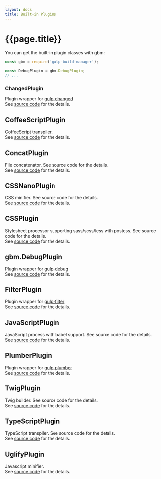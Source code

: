 ```yaml
---
layout: docs
title: Built-in Plugins
---
```


# {{page.title}}
You can get the built-in plugin classes with gbm:
```javascript
const gbm = require('gulp-build-manager');

const DebugPlugin = gbm.DebugPlugin;
// ...
```

### ChangedPlugin
Plugin wrapper for [gulp-changed](https://github.com/sindresorhus/gulp-changed)<br>
See [source code]({{site.repo}}/src/plugins/ChangedPlugin.js) for the details.

## CoffeeScriptPlugin
CoffeeScript transpiler.<br>
See [source code]({{site.repo}}/src/plugins/CoffeeScriptPlugin.js) for the details.

## ConcatPlugin
File concatenator. See source code for the details.<br>
See [source code]({{site.repo}}/src/plugins/ConcatPlugin.js) for the details.

## CSSNanoPlugin
CSS minifier. See source code for the details.<br>
See [source code]({{site.repo}}/src/plugins/CSSNanoPlugin.js) for the details.

## CSSPlugin
Stylesheet processor supporting sass/scss/less with postcss. See source code for the details.<br>
See [source code]({{site.repo}}/src/plugins/CSSPlugin.js) for the details.

## gbm.DebugPlugin
Plugin wrapper for [gulp-debug](https://github.com/sindresorhus/gulp-debug)<br>
See [source code]({{site.repo}}/src/plugins/DebugPlugin.js) for the details.

## FilterPlugin
Plugin wrapper for [gulp-filter](https://github.com/sindresorhus/gulp-filter)<br>
See [source code]({{site.repo}}/src/plugins/FilterPlugin.js) for the details.

## JavaScriptPlugin
JavaScript process with babel support. See source code for the details.<br>
See [source code]({{site.repo}}/src/plugins/JavaScriptPlugin.js) for the details.

## PlumberPlugin
Plugin wrapper for [gulp-plumber](https://github.com/floatdrop/gulp-plumber)<br>
See [source code]({{site.repo}}/src/plugins/PlumberPlugin.js) for the details.

## TwigPlugin
Twig builder. See source code for the details.<br>
See [source code]({{site.repo}}/src/plugins/TwigPlugin.js) for the details.

## TypeScriptPlugin
TypeScript transpiler. See source code for the details.<br>
See [source code]({{site.repo}}/src/plugins/TypeScriptPlugin.js) for the details.

## UglifyPlugin
Javascript minifier.<br>
See [source code]({{site.repo}}/src/plugins/UglifyPlugin.js) for the details.

